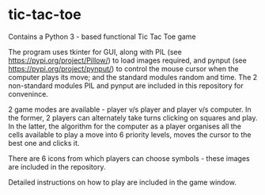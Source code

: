 # tic-tac-toe
Contains a Python 3 - based functional Tic Tac Toe game

The program uses tkinter for GUI, along with PIL (see https://pypi.org/project/Pillow/) to load images required, and pynput (see https://pypi.org/project/pynput/) to control the mouse cursor when the computer plays its move; and the standard modules random and time.
The 2 non-standard modules PIL and pynput are included in this repository for convenince.

2 game modes are available - player v/s player and player v/s computer. In the former, 2 players can alternately take turns clicking on squares and play. In the latter, the algorithm for the computer as a player organises all the cells available to play a move into 6 priority levels, moves the cursor to the best one and clicks it. 

There are 6 icons from which players can choose symbols - these images are included in the repository.

Detailed instructions on how to play are included in the game window.
